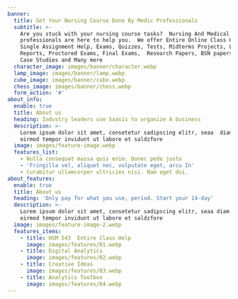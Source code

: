 ```yaml
---
banner:
  title: Get Your Nursing Course Done By Medic Professionals
  subtitle: >-
    Are you stuck with your nursing course tasks?  Nursing And Medical
    professionals are here to help you.  We offer Entire Online Class Help,
    Single Assignment Help, Exams, Quizzes, Tests, Midterms Projects, Lab
    Reports, Proctored Exams, Final Exams,  Research Papers, BSN papers, Essays,
    Case Studies and Many more
  character_image: images/banner/character.webp
  lamp_image: images/banner/lamp.webp
  cube_image: images/banner/cube.webp
  chess_image: images/banner/chess.webp
  form_action: '#'
about_info:
  enable: true
  title: About us
  heading: Industry leaders use Saasis to organize A business
  description: >-
    Lorem ipsum dolor sit amet, consetetur sadipscing elitr, seaa  diam nonumy
    eirmod tempor invidunt ut labore et saldzfore 
  image: images/feature-image.webp
  features_list:
    - Nulla consequat massa quis enim. Donec pede justo
    - 'Fringilla vel, aliquet nec, vulputate eget, arcu In'
    - Curabitur ullamcorper ultricies nisi. Nam eget dui.
about_features:
  enable: true
  title: About us
  heading: 'Only pay for what you use, period. Start your 14-day'
  description: >-
    Lorem ipsum dolor sit amet, consetetur sadipscing elitr, seaa diam nonumy
    eirmod tempor invidunt ut labore et saldzfore
  image: images/feature-image-2.webp
  features_items:
    - title: HSM 543  Entire Class Help
      image: images/features/01.webp
    - title: Digital Analytics
      image: images/features/02.webp
    - title: Creative Ideas
      image: images/features/03.webp
    - title: Analytics Toolbox
      image: images/features/04.webp
---
```


